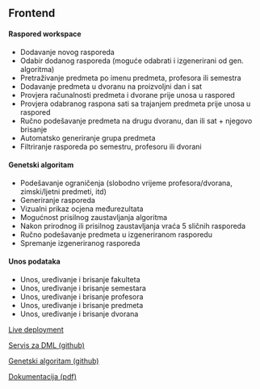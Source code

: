 ## Frontend

#### Raspored workspace
* Dodavanje novog rasporeda
* Odabir dodanog rasporeda (moguće odabrati i izgenerirani od gen. algoritma)
* Pretraživanje predmeta po imenu predmeta, profesora ili semestra
* Dodavanje predmeta u dvoranu na proizvoljni dan i sat
* Provjera računalnosti predmeta i dvorane prije unosa u raspored
* Provjera odabranog raspona sati sa trajanjem predmeta prije unosa u raspored
* Ručno podešavanje predmeta na drugu dvoranu, dan ili sat + njegovo brisanje
* Automatsko generiranje grupa predmeta
* Filtriranje rasporeda po semestru, profesoru ili dvorani

#### Genetski algoritam
* Podešavanje ograničenja (slobodno vrijeme profesora/dvorana, zimski/ljetni predmeti, itd)
* Generiranje rasporeda
* Vizualni prikaz ocjena međurezultata
* Mogućnost prisilnog zaustavljanja algoritma
* Nakon prirodnog ili prisilnog zaustavljanja vraća 5 sličnih rasporeda
* Ručno podešavanje predmeta u izgeneriranom rasporedu
* Spremanje izgeneriranog rasporeda

#### Unos podataka
* Unos, uređivanje i brisanje fakulteta
* Unos, uređivanje i brisanje semestara
* Unos, uređivanje i brisanje profesora
* Unos, uređivanje i brisanje predmeta
* Unos, uređivanje i brisanje dvorana


[Live deployment](https://schedulerui.vercel.app)

[Servis za DML (github)](https://github.com/jjurinci/scheduler_dml)

[Genetski algoritam (github)](https://github.com/jjurinci/scheduler_solver)

[Dokumentacija (pdf)](https://drive.google.com/file/d/1dwbhwdL9lQtF__XRucfL_uJ79NFUQR0W/view?usp=sharing)
